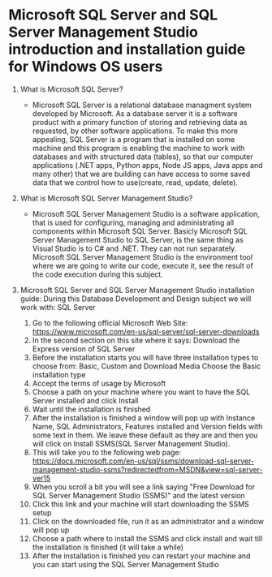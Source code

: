 # Microsoft SQL Server and SQL Server Management Studio introduction and installation guide for Windows OS users

1. What is Microsoft SQL Server?
    - Microsoft SQL Server is a relational database managment system developed by Microsoft. As a database server it is a software product with a primary function of storing and retrieving data as requested, by other software applications.
To make this more appealing, SQL Server is a program that is installed on some machine and this program is enabling the machine to work with databases and with structured data (tables), so that our computer applications (.NET apps, Python apps, Node JS apps, Java apps  and many other) that we are building can have access to some saved data that we control how to use(create, read, update, delete).

2. What is  Microsoft SQL Server Management Studio?
    - Microsoft SQL Server Management Studio is a software application, that is used for configuring, managing and administrating all components within Microsoft SQL Server.
Basicly Microsoft SQL Server Management Studio to SQL Server,  is the same thing as Visual Studio is to C# and .NET. They can not run separately.
Microsoft SQL Server Management Studio is the environment tool where we are going to write our code, execute it,  see the result of the code execution during this subject.

3. Microsoft SQL Server and SQL Server Management Studio installation guide:
    During this Database Development and Design subject we will work with:
    SQL Server
    1. Go to the following official Microsoft Web Site:
https://www.microsoft.com/en-us/sql-server/sql-server-downloads
    2. In the second section on this site where it says: 
Download the Express version of SQL Server
    3. Before the installation starts you will have three installation types to choose from:
Basic, Custom and Download Media
Choose the Basic installation type
    4. Accept the terms of usage by Microsoft
    5. Choose a path on your machine where you want to have the SQL Server installed and click Install
    6. Wait until  the installation is finished
    7. After the installation is finished a window will pop up with Instance Name, SQL Administrators, Features installed and Version fields with some text in them.
We leave these default as they are and then you will click on Install SSMS(SQL Server Management Studio).
    8. This will take you to the following web page:
https://docs.microsoft.com/en-us/sql/ssms/download-sql-server-management-studio-ssms?redirectedfrom=MSDN&view=sql-server-ver15
    9. When you scroll a bit you will see a link saying "Free Download for SQL Server Management Studio (SSMS)" and the latest version
    10. Click this link and your machine will start downloading the SSMS setup
    11. Click on the downloaded file, run it as an administrator and a window will pop up
    12. Choose a path where to install the SSMS and click install and wait till the installation is finished (it will take a while)
    13. After the installation is finished you can restart your machine and you can start using the SQL Server Management Studio















